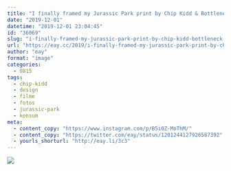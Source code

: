 ```yaml
---
title: "I finally framed my Jurassic Park print by Chip Kidd & Bottleneck Gallery!"
date: "2019-12-01"
datetime: "2019-12-01 23:04:45"
id: "36069"
slug: "i-finally-framed-my-jurassic-park-print-by-chip-kidd-bottleneck-gallery"
url: "https://eay.cc/2019/i-finally-framed-my-jurassic-park-print-by-chip-kidd-bottleneck-gallery/"
author: "eay"
format: "image"
categories:
  - 0815
tags:
  - chip-kidd
  - design
  - filme
  - fotos
  - jurassic-park
  - konsum
meta:
  - content_copy: "https://www.instagram.com/p/B5i0Z-MoThM/"
  - content_copy: "https://twitter.com/eay/status/1201244127926587392"
  - yourls_shorturl: "http://eay.li/3c3"
---
```


![](https://eay.cc/uploads/2019/chipkidd-jurassicpark.jpeg)
